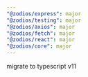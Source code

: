 ```yaml
---
"@zodios/express": major
"@zodios/testing": major
"@zodios/axios": major
"@zodios/fetch": major
"@zodios/react": major
"@zodios/core": major
---
```


migrate to typescript v11
